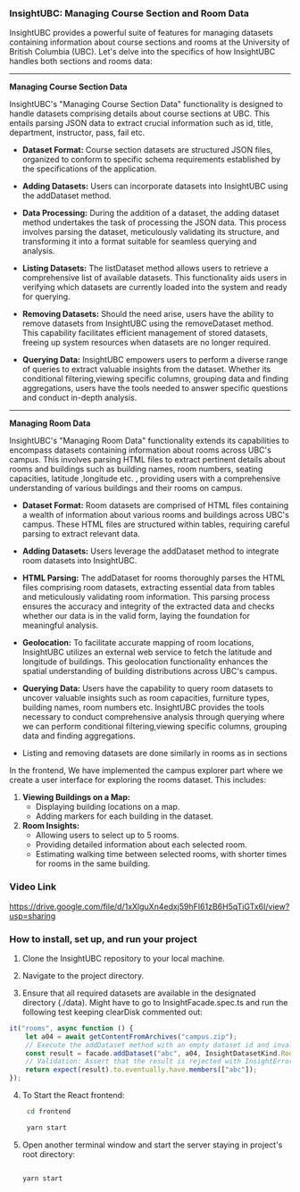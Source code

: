 ### InsightUBC: Managing Course Section and Room Data

InsightUBC provides a powerful suite of features for managing datasets containing information about course sections and rooms at the University of British Columbia (UBC). Let's delve into the specifics of how InsightUBC handles both sections and rooms data:

---

**Managing Course Section Data**

InsightUBC's "Managing Course Section Data" functionality is designed to handle datasets comprising details about course sections at UBC. This entails parsing JSON data to extract crucial information such as id, title, department, instructor, pass, fail etc.

- **Dataset Format:** Course section datasets are structured JSON files, organized to conform to specific schema requirements established by the specifications of the application.

- **Adding Datasets:** Users can  incorporate datasets into InsightUBC using the addDataset method. 

- **Data Processing:** During the addition of a dataset, the adding dataset method undertakes the task of processing the JSON data. This process involves parsing the dataset, meticulously validating its structure, and transforming it into a format suitable for seamless querying and analysis.

- **Listing Datasets:** The listDataset method allows users to retrieve a comprehensive list of available datasets. This functionality aids users in verifying which datasets are currently loaded into the system and ready for querying.

- **Removing Datasets:** Should the need arise, users have the ability to remove datasets from InsightUBC using the removeDataset method. This capability facilitates efficient management of stored datasets, freeing up system resources when datasets are no longer required.

- **Querying Data:** InsightUBC empowers users to perform a diverse range of queries to extract valuable insights from the dataset. Whether its conditional filtering,viewing specific columns, grouping data and finding aggregations, users have the tools needed to answer specific questions and conduct in-depth analysis.

---

**Managing Room Data**

InsightUBC's "Managing Room Data" functionality extends its capabilities to encompass datasets containing information about rooms across UBC's campus. This involves parsing HTML files to extract pertinent details about rooms and buildings such as building names, room numbers, seating capacities, latitude ,longitude etc. , providing users with a comprehensive understanding of various buildings and their rooms on campus.

- **Dataset Format:** Room datasets are comprised of HTML files containing a wealth of information about various rooms and buildings across UBC's campus. These HTML files are structured within tables, requiring careful parsing to extract relevant data.

- **Adding Datasets:** Users leverage the addDataset method to integrate room datasets into InsightUBC.

- **HTML Parsing:** The addDataset for rooms thoroughly parses the HTML files comprising room datasets, extracting essential data from tables and meticulously validating room information. This parsing process ensures the accuracy and integrity of the extracted data and checks whether our data is in the valid form, laying the foundation for meaningful analysis.

- **Geolocation:** To facilitate accurate mapping of room locations, InsightUBC utilizes an external web service to fetch the latitude and longitude of buildings. This geolocation functionality enhances the spatial understanding of building distributions across UBC's campus.

- **Querying Data:** Users have the capability to query room datasets to uncover valuable insights such as room capacities, furniture types, building names, room numbers etc. InsightUBC provides the tools necessary to conduct comprehensive analysis through querying where we can perform conditional filtering,viewing specific columns, grouping data and finding aggregations.

- Listing and removing datasets are done similarly in rooms as in sections

In the frontend, We have implemented the campus explorer part where we create a user interface for exploring the rooms dataset. This includes:
1. **Viewing Buildings on a Map:**
	- Displaying building locations on a map.
	- Adding markers for each building in the dataset.
2. **Room Insights:**
	- Allowing users to select up to 5 rooms.
	- Providing detailed information about each selected room.
	- Estimating walking time between selected rooms, with shorter times for rooms in the same building.

### Video Link
https://drive.google.com/file/d/1xXlguXn4edxj59hFI61zB6H5qTiGTx6I/view?usp=sharing

### How to install, set up, and run your project
1. Clone the InsightUBC repository to your local machine.

2. Navigate to the project directory.

3. Ensure that all required datasets are available in the designated directory (./data). Might have to go to InsightFacade.spec.ts and run the following test keeping clearDisk commented out:
```typescript
it("rooms", async function () {
	let a04 = await getContentFromArchives("campus.zip");
	// Execute the addDataset method with an empty dataset id and invalid arguments
	const result = facade.addDataset("abc", a04, InsightDatasetKind.Rooms);
	// Validation: Assert that the result is rejected with InsightError
	return expect(result).to.eventually.have.members(["abc"]);
});
   ```
4. To Start the React frontend:
   ```bash
    cd frontend

    yarn start
   ```

5. Open another terminal window and start the server staying in project's root directory:
    ```bash

    yarn start
   ```
 


